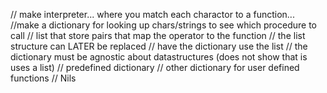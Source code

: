// make interpreter... where you match each charactor to a function... 
    //make a dictionary for looking up chars/strings to see which procedure to call
    // list that store pairs that map the operator to the function
    // the list structure can LATER be replaced
    // have the dictionary use the list
    // the dictionary must be agnostic about datastructures (does not show that is uses a list)
    // predefined dictionary
    // other dictionary for user defined functions
// Nils